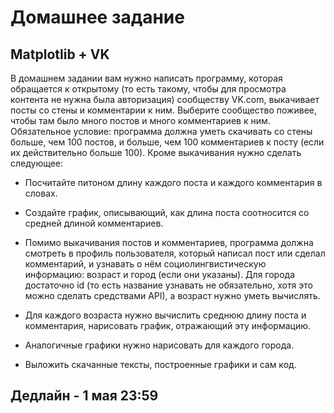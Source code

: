 # Домашнее задание 
## Matplotlib + VK

В домашнем задании вам нужно написать программу, которая обращается к открытому 
(то есть такому, чтобы для просмотра контента не нужна была авторизация) сообществу 
VK.com, выкачивает посты со стены и комментарии к ним. 
Выберите сообщество поживее, чтобы там было много постов и много комментариев к 
ним. Обязательное условие: программа должна уметь скачивать со стены больше, чем 100 постов, и больше, чем 100 комментариев к посту 
(если их действительно больше 100). Кроме выкачивания нужно сделать следующее:

* Посчитайте питоном длину каждого поста и каждого комментария в словах. 

* Создайте график, описывающий, как длина поста соотносится со средней длиной комментариев. 

* Помимо выкачивания постов и комментариев, программа должна смотреть в профиль пользователя, который написал пост или сделал комментарий, 
и узнавать о нём социолингвистическую информацию: возраст и город (если они указаны). 
Для города достаточно id (то есть название узнавать не обязательно, хотя это можно сделать средствами API), 
а возраст нужно уметь вычислять. 

* Для каждого возраста нужно вычислить среднюю длину поста и комментария, нарисовать график, отражающий эту информацию. 

* Аналогичные графики нужно нарисовать для каждого города. 

* Выложить скачанные тексты, построенные графики и сам код.

## Дедлайн - 1 мая 23:59
